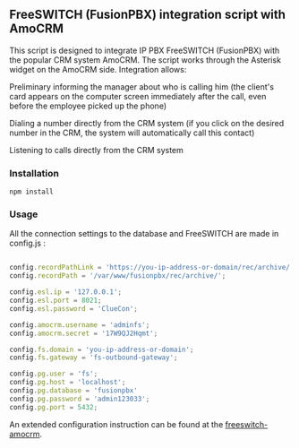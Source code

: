 ## FreeSWITCH (FusionPBX) integration script with AmoCRM
This script is designed to integrate IP PBX FreeSWITCH (FusionPBX) with the popular CRM system AmoCRM. The script works through the Asterisk widget on the AmoCRM side. Integration allows:

Preliminary informing the manager about who is calling him (the client's card appears on the computer screen immediately after the call, even before the employee picked up the phone)

Dialing a number directly from the CRM system (if you click on the desired number in the CRM, the system will automatically call this contact)

Listening to calls directly from the CRM system


### Installation

```shell
npm install 
```

### Usage

All the connection settings to the database and FreeSWITCH are made in config.js :

```javascript

config.recordPathLink = 'https://you-ip-address-or-domain/rec/archive/';
config.recordPath = '/var/www/fusionpbx/rec/archive/';

config.esl.ip = '127.0.0.1';
config.esl.port = 8021;
config.esl.password = 'ClueCon';

config.amocrm.username = 'adminfs';
config.amocrm.secret = '17W9QJ2Hqmt';

config.fs.domain = 'you-ip-address-or-domain';
config.fs.gateway = 'fs-outbound-gateway';

config.pg.user = 'fs';
config.pg.host = 'localhost';
config.pg.database = 'fusionpbx'
config.pg.password = 'admin123033';
config.pg.port = 5432;
```

An extended configuration instruction can be found at the [freeswitch-amocrm](https://voipnotes.ru/integratsiya-freeswitch-amocrm/).
